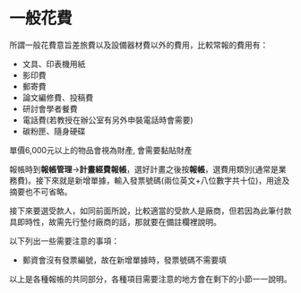 # 一般花費

所謂一般花費意旨差旅費以及設備器材費以外的費用，比較常報的費用有：

* 文具、印表機用紙
* 影印費
* 郵寄費
* 論文編修費、投稿費
* 研討會學者餐費
* 電話費(若教授在辦公室有另外申裝電話時會需要)
* 碳粉匣、隨身硬碟

單價6,000元以上的物品會視為財產, 會需要黏貼財產

報帳時到**報帳管理**→**計畫經費報帳**，選好計畫之後按**報帳**，選費用類別(通常是業務費)。接下來就是新增單據，輸入發票號碼(兩位英文+八位數字共十位)，用途及摘要也不可省略。

接下來要選受款人，如同前面所說，比較適當的受款人是廠商，但若因為此筆付款具即時性，故需先行墊付廠商的話，那就要在備註欄裡說明。

以下列出一些需要注意的事項：

* 郵資會沒有發票編號，故在新增單據時，發票號碼不需要填

以上是各種報帳的共同部分，各種項目需要注意的地方會在剩下的小節一一說明。